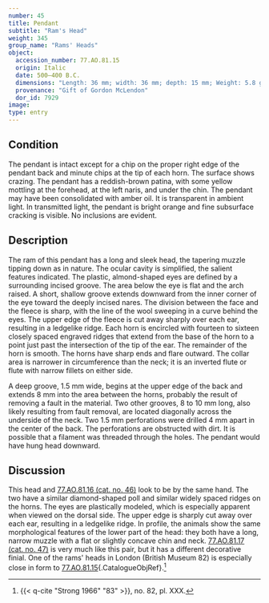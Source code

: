 ```yaml
---
number: 45
title: Pendant
subtitle: "Ram's Head"
weight: 345
group_name: "Rams' Heads"
object:
  accession_number: 77.AO.81.15
  origin: Italic
  date: 500–400 B.C.
  dimensions: "Length: 36 mm; width: 36 mm; depth: 15 mm; Weight: 5.8 g"
  provenance: "Gift of Gordon McLendon"
  dor_id: 7929
image:
type: entry
---
```


## Condition

The pendant is intact except for a chip on the proper right edge of the pendant back and minute chips at the tip of each horn. The surface shows crazing. The pendant has a reddish-brown patina, with some yellow mottling at the forehead, at the left naris, and under the chin. The pendant may have been consolidated with amber oil. It is transparent in ambient light. In transmitted light, the pendant is bright orange and fine subsurface cracking is visible. No inclusions are evident.

## Description

The ram of this pendant has a long and sleek head, the tapering muzzle tipping down as in nature. The ocular cavity is simplified, the salient features indicated. The plastic, almond-shaped eyes are defined by a surrounding incised groove. The area below the eye is flat and the arch raised. A short, shallow groove extends downward from the inner corner of the eye toward the deeply incised nares. The division between the face and the fleece is sharp, with the line of the wool sweeping in a curve behind the eyes. The upper edge of the fleece is cut away sharply over each ear, resulting in a ledgelike ridge. Each horn is encircled with fourteen to sixteen closely spaced engraved ridges that extend from the base of the horn to a point just past the intersection of the tip of the ear. The remainder of the horn is smooth. The horns have sharp ends and flare outward. The collar area is narrower in circumference than the neck; it is an inverted flute or flute with narrow fillets on either side.

A deep groove, 1.5 mm wide, begins at the upper edge of the back and extends 8 mm into the area between the horns, probably the result of removing a fault in the material. Two other grooves, 8 to 10 mm long, also likely resulting from fault removal, are located diagonally across the underside of the neck. Two 1.5 mm perforations were drilled 4 mm apart in the center of the back. The perforations are obstructed with dirt. It is possible that a filament was threaded through the holes. The pendant would have hung head downward.

## Discussion

This head and [77.AO.81.16 (cat. no. 46)](#46.md) look to be by the same hand. The two have a similar diamond-shaped poll and similar widely spaced ridges on the horns. The eyes are plastically modeled, which is especially apparent when viewed on the dorsal side. The upper edge is sharply cut away over each ear, resulting in a ledgelike ridge. In profile, the animals show the same morphological features of the lower part of the head: they both have a long, narrow muzzle with a flat or slightly concave chin and neck. [77.AO.81.17 (cat. no. 47)](#47.md) is very much like this pair, but it has a different decorative finial. One of the rams' heads in London (British Museum 82) is especially close in form to [77.AO.81.15](#cat-77.AO.81.15){.CatalogueObjRef}.[^1]


[^1]: {{< q-cite "Strong 1966" "83" >}}, no. 82, pl. XXX.
